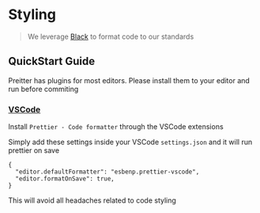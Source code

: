# Styling

> We leverage [Black](https://pypi.org/project/black/) to format code to our standards

## QuickStart Guide

Preitter has plugins for most editors. Please install them to your editor and run before commiting

### [VSCode](https://github.com/prettier/prettier-vscode)

Install `Prettier - Code formatter` through the VSCode extensions

Simply add these settings inside your VSCode `settings.json` and it will run prettier on save

```
{
  "editor.defaultFormatter": "esbenp.prettier-vscode",
  "editor.formatOnSave": true,
}
```

This will avoid all headaches related to code styling
